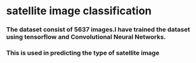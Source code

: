 # satellite image classification
### The dataset consist of 5637 images.I have trained the dataset using tensorflow and Convolutional Neural Networks.
### This is used in predicting the type of satellite image
 
